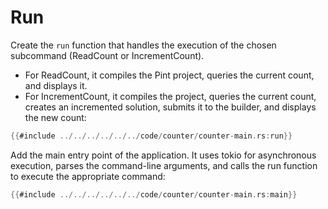 # Run
Create the `run` function that handles the execution of the chosen subcommand (ReadCount or IncrementCount).
- For ReadCount, it compiles the Pint project, queries the current count, and displays it.
- For IncrementCount, it compiles the project, queries the current count, creates an incremented solution, submits it to the builder, and displays the new count:
```rust
{{#include ../../../../../../code/counter/counter-main.rs:run}}
```
Add the main entry point of the application. It uses tokio for asynchronous execution, parses the command-line arguments, and calls the run function to execute the appropriate command:
```rust
{{#include ../../../../../../code/counter/counter-main.rs:main}}
```